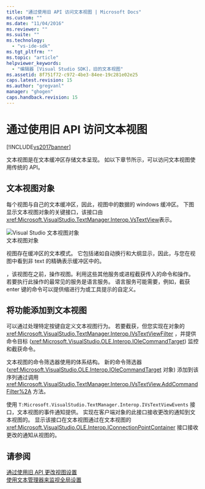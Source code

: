 ```yaml
---
title: "通过使用旧 API 访问文本视图 | Microsoft Docs"
ms.custom: ""
ms.date: "11/04/2016"
ms.reviewer: ""
ms.suite: ""
ms.technology: 
  - "vs-ide-sdk"
ms.tgt_pltfrm: ""
ms.topic: "article"
helpviewer_keywords: 
  - "编辑器 [Visual Studio SDK]，旧的文本视图"
ms.assetid: 8f751f72-c972-4be3-84ee-19c281e02e25
caps.latest.revision: 15
ms.author: "gregvanl"
manager: "ghogen"
caps.handback.revision: 15
---
```

# 通过使用旧 API 访问文本视图
[!INCLUDE[vs2017banner](../code-quality/includes/vs2017banner.md)]

文本视图是在文本缓冲区存储文本呈现。  如以下章节所示，可以访问文本视图使用传统的 API。  
  
## 文本视图对象  
 每个视图与自己的文本缓冲区，因此，视图中的数据的 windows 缓冲区。  下图显示文本视图对象的关键接口，该接口由 <xref:Microsoft.VisualStudio.TextManager.Interop.VsTextView>表示。  
  
 ![Visual Studio 文本视图对象](../extensibility/media/vstextview.png "vstextview")  
文本视图对象  
  
 视图存在缓冲区的文本模式。  它包括诸如自动换行和大纲显示，因此，与您在视图中看到非 text 的精确表示缓冲区中的。  
  
 ，该视图在之前，操作视图。利用这些其他服务或进程截获传入的命令和操作。  若要执行此操作的最常见的服务是语言服务。  语言服务可能需要，例如，截获 enter 键的命令可以提供缩进行为或工具提示的自定义。  
  
## 将功能添加到文本视图  
 可以通过处理特定按键自定义文本视图行为。  若要截获，但您实现在对象的 <xref:Microsoft.VisualStudio.TextManager.Interop.IVsTextViewFilter> ，并提供命令目标 \(<xref:Microsoft.VisualStudio.OLE.Interop.IOleCommandTarget>\) 监控和截获命令。  
  
 文本视图的命令筛选器使用的体系结构。  新的命令筛选器 \(<xref:Microsoft.VisualStudio.OLE.Interop.IOleCommandTarget> 对象\) 添加到该序列通过调用 <xref:Microsoft.VisualStudio.TextManager.Interop.IVsTextView.AddCommandFilter%2A> 方法。  
  
 使用 `T:Microsoft.VisualStudio.TextManager.Interop.IVsTextViewEvents` 接口，文本视图的事件通知提供。  实现在客户端对象的此接口接收更改的通知到文本视图的。  显示该接口在文本视图通过在文本视图的 <xref:Microsoft.VisualStudio.OLE.Interop.IConnectionPointContainer> 接口接收更改的通知从视图的。  
  
## 请参阅  
 [通过使用旧 API 更改视图设置](../extensibility/changing-view-settings-by-using-the-legacy-api.md)   
 [使用文本管理器来监视全局设置](../extensibility/using-the-text-manager-to-monitor-global-settings.md)